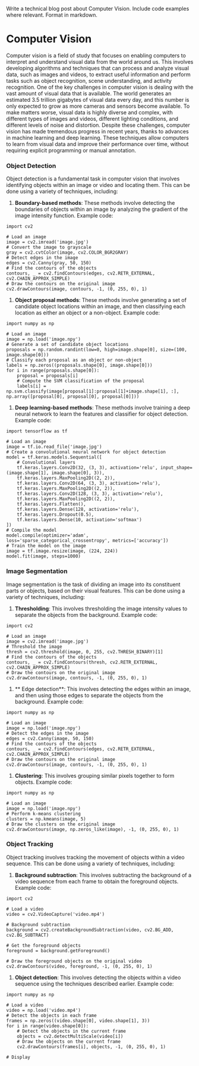  Write a technical blog post about Computer Vision. Include code examples where relevant. Format in markdown.
# Computer Vision

Computer vision is a field of study that focuses on enabling computers to interpret and understand visual data from the world around us. This involves developing algorithms and techniques that can process and analyze visual data, such as images and videos, to extract useful information and perform tasks such as object recognition, scene understanding, and activity recognition.
One of the key challenges in computer vision is dealing with the vast amount of visual data that is available. The world generates an estimated 3.5 trillion gigabytes of visual data every day, and this number is only expected to grow as more cameras and sensors become available. To make matters worse, visual data is highly diverse and complex, with different types of images and videos, different lighting conditions, and different levels of noise and distortion.
Despite these challenges, computer vision has made tremendous progress in recent years, thanks to advances in machine learning and deep learning. These techniques allow computers to learn from visual data and improve their performance over time, without requiring explicit programming or manual annotation.
### Object Detection

Object detection is a fundamental task in computer vision that involves identifying objects within an image or video and locating them. This can be done using a variety of techniques, including:

1. **Boundary-based methods**: These methods involve detecting the boundaries of objects within an image by analyzing the gradient of the image intensity function.
Example code:
```
import cv2

# Load an image
image = cv2.imread('image.jpg')
# Convert the image to grayscale
gray = cv2.cvtColor(image, cv2.COLOR_BGR2GRAY)
# Detect edges in the image
edges = cv2.Canny(gray, 50, 150)
# Find the contours of the objects
contours, _ = cv2.findContours(edges, cv2.RETR_EXTERNAL, cv2.CHAIN_APPROX_SIMPLE)
# Draw the contours on the original image
cv2.drawContours(image, contours, -1, (0, 255, 0), 1)
```
1. **Object proposal methods**: These methods involve generating a set of candidate object locations within an image, and then classifying each location as either an object or a non-object.
Example code:
```
import numpy as np

# Load an image
image = np.load('image.npy')
# Generate a set of candidate object locations
proposals = np.random.randint(low=0, high=image.shape[0], size=(100, image.shape[0]))
# Classify each proposal as an object or non-object
labels = np.zeros((proposals.shape[0], image.shape[0]))
for i in range(proposals.shape[0]):
    proposal = proposals[i]
    # Compute the SVM classification of the proposal
    labels[i] = np.svm.classify(image[proposal[1]:proposal[1]+image.shape[1], :], np.array([proposal[0], proposal[0], proposal[0]]))
```
1. **Deep learning-based methods**: These methods involve training a deep neural network to learn the features and classifier for object detection.
Example code:
```
import tensorflow as tf

# Load an image
image = tf.io.read_file('image.jpg')
# Create a convolutional neural network for object detection
model = tf.keras.models.Sequential([
    # Convolutional layers
    tf.keras.layers.Conv2D(32, (3, 3), activation='relu', input_shape=(image.shape[1], image.shape[0], 3)),
    tf.keras.layers.MaxPooling2D((2, 2)),
    tf.keras.layers.Conv2D(64, (3, 3), activation='relu'),
    tf.keras.layers.MaxPooling2D((2, 2)),
    tf.keras.layers.Conv2D(128, (3, 3), activation='relu'),
    tf.keras.layers.MaxPooling2D((2, 2)),
    tf.keras.layers.Flatten(),
    tf.keras.layers.Dense(128, activation='relu'),
    tf.keras.layers.Dropout(0.5),
    tf.keras.layers.Dense(10, activation='softmax')
])
# Compile the model
model.compile(optimizer='adam', loss='sparse_categorical_crossentropy', metrics=['accuracy'])
# Train the model on the image
image = tf.image.resize(image, (224, 224))
model.fit(image, steps=1000)
```
### Image Segmentation

Image segmentation is the task of dividing an image into its constituent parts or objects, based on their visual features. This can be done using a variety of techniques, including:

1. **Thresholding**: This involves thresholding the image intensity values to separate the objects from the background.
Example code:
```
import cv2

# Load an image
image = cv2.imread('image.jpg')
# Threshold the image
thresh = cv2.threshold(image, 0, 255, cv2.THRESH_BINARY)[1]
# Find the contours of the objects
contours, _ = cv2.findContours(thresh, cv2.RETR_EXTERNAL, cv2.CHAIN_APPROX_SIMPLE)
# Draw the contours on the original image
cv2.drawContours(image, contours, -1, (0, 255, 0), 1)
```
1. ** Edge detection**: This involves detecting the edges within an image, and then using those edges to separate the objects from the background.
Example code:
```
import numpy as np

# Load an image
image = np.load('image.npy')
# Detect the edges in the image
edges = cv2.Canny(image, 50, 150)
# Find the contours of the objects
contours, _ = cv2.findContours(edges, cv2.RETR_EXTERNAL, cv2.CHAIN_APPROX_SIMPLE)
# Draw the contours on the original image
cv2.drawContours(image, contours, -1, (0, 255, 0), 1)
```
1. **Clustering**: This involves grouping similar pixels together to form objects.
Example code:
```
import numpy as np

# Load an image
image = np.load('image.npy')
# Perform k-means clustering
clusters = np.kmeans(image, 5)
# Draw the clusters on the original image
cv2.drawContours(image, np.zeros_like(image), -1, (0, 255, 0), 1)
```
### Object Tracking

Object tracking involves tracking the movement of objects within a video sequence. This can be done using a variety of techniques, including:

1. **Background subtraction**: This involves subtracting the background of a video sequence from each frame to obtain the foreground objects.
Example code:
```
import cv2

# Load a video
video = cv2.VideoCapture('video.mp4')

# Background subtraction
background = cv2.createBackgroundSubtraction(video, cv2.BG_ADD, cv2.BG_SUBTRACT)

# Get the foreground objects
foreground = background.getForeground()

# Draw the foreground objects on the original video
cv2.drawContours(video, foreground, -1, (0, 255, 0), 1)
```
1. **Object detection**: This involves detecting the objects within a video sequence using the techniques described earlier.
Example code:
```
import numpy as np

# Load a video
video = np.load('video.mp4')
# Detect the objects in each frame
frames = np.zeros((video.shape[0], video.shape[1], 3))
for i in range(video.shape[0]):
    # Detect the objects in the current frame
    objects = cv2.detectMultiScale(video[i])
    # Draw the objects on the current frame
    cv2.drawContours(frames[i], objects, -1, (0, 255, 0), 1)

# Display

